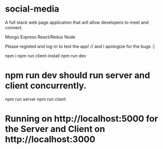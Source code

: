 # social-media

A full stack web page application that will allow developers to meet and connect.

Mongo
Express
React/Redux
Node

Please registed and log-in to test the app! // and I apologize for the bugs :]

npm i
npm run client-install
npm run dev

# npm run dev should run server and client concurrently.

npm run server
npm run client

# Running on http://localhost:5000 for the Server and Client on http://localhost:3000

